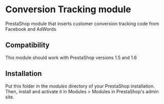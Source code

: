 # Conversion Tracking module
PrestaShop module that inserts customer conversion tracking code from Facebook and AdWords

## Compatibility
This module should work with PrestaShop versions 1.5 and 1.6

## Installation
Put this folder in the _modules_ directory of your PrestaShop installation. Then, install and activate it in Modules > Modules in PrestaShop's admin site.
